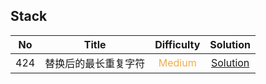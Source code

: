 ## Stack

|  No   |        Title         |            Difficulty             |                             Solution                              |
| :---: | :------------------: | :-------------------------------: | :---------------------------------------------------------------: |
|  424  | 替换后的最长重复字符 | <font color=#F0AD4E>Medium</font> | [Solution](longest_repeating_character_replacement/Solution.java) |

